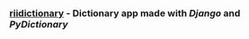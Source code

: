 ### [riidictionary](https://riidictionary.herokuapp.com) - Dictionary app made with *Django* and *PyDictionary*

